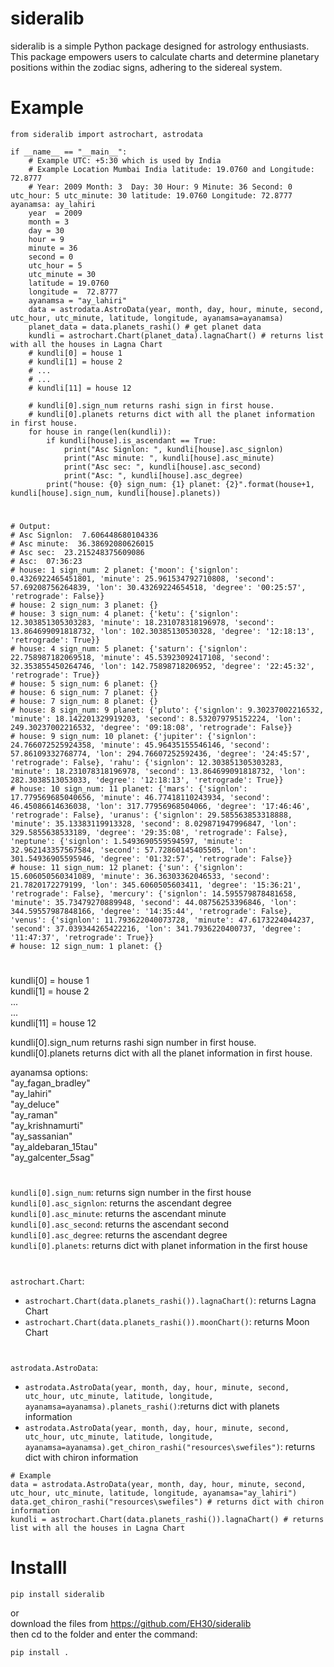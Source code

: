 # sideralib
     
sideralib is a simple Python package designed for astrology enthusiasts. This package empowers users to calculate charts and determine planetary positions within the zodiac signs, adhering to the sidereal system.   

# Example
```
from sideralib import astrochart, astrodata

if __name__ == "__main__":
    # Example UTC: +5:30 which is used by India
    # Example Location Mumbai India latitude: 19.0760 and Longitude: 72.8777 
    # Year: 2009 Month: 3  Day: 30 Hour: 9 Minute: 36 Second: 0 utc_hour: 5 utc_minute: 30 latitude: 19.0760 Longitude: 72.8777 ayanamsa: ay_lahiri 
    year  = 2009
    month = 3
    day = 30
    hour = 9
    minute = 36
    second = 0
    utc_hour = 5
    utc_minute = 30
    latitude = 19.0760
    longitude =  72.8777
    ayanamsa = "ay_lahiri"
    data = astrodata.AstroData(year, month, day, hour, minute, second, utc_hour, utc_minute, latitude, longitude, ayanamsa=ayanamsa)
    planet_data = data.planets_rashi() # get planet data  
    kundli = astrochart.Chart(planet_data).lagnaChart() # returns list with all the houses in Lagna Chart
    # kundli[0] = house 1      
    # kundli[1] = house 2   
    # ...   
    # ...   
    # kundli[11] = house 12

    # kundli[0].sign_num returns rashi sign in first house.   
    # kundli[0].planets returns dict with all the planet information in first house.   
    for house in range(len(kundli)):
        if kundli[house].is_ascendant == True:
            print("Asc Signlon: ", kundli[house].asc_signlon)
            print("Asc minute: ", kundli[house].asc_minute)
            print("Asc sec: ", kundli[house].asc_second)
            print("Asc: ", kundli[house].asc_degree)
        print("house: {0} sign_num: {1} planet: {2}".format(house+1, kundli[house].sign_num, kundli[house].planets))   

```   
#       
```   
# Output: 
# Asc Signlon:  7.606448680104336
# Asc minute:  36.38692080626015
# Asc sec:  23.215248375609086
# Asc:  07:36:23
# house: 1 sign_num: 2 planet: {'moon': {'signlon': 0.4326922465451801, 'minute': 25.961534792710808, 'second': 57.69208756264839, 'lon': 30.43269224654518, 'degree': '00:25:57', 'retrograde': False}}
# house: 2 sign_num: 3 planet: {}
# house: 3 sign_num: 4 planet: {'ketu': {'signlon': 12.303851305303283, 'minute': 18.231078318196978, 'second': 13.864699091818732, 'lon': 102.30385130530328, 'degree': '12:18:13', 'retrograde': True}}
# house: 4 sign_num: 5 planet: {'saturn': {'signlon': 22.758987182069518, 'minute': 45.53923092417108, 'second': 32.353855450264746, 'lon': 142.75898718206952, 'degree': '22:45:32', 'retrograde': True}}
# house: 5 sign_num: 6 planet: {}
# house: 6 sign_num: 7 planet: {}
# house: 7 sign_num: 8 planet: {}
# house: 8 sign_num: 9 planet: {'pluto': {'signlon': 9.30237002216532, 'minute': 18.142201329919203, 'second': 8.532079795152224, 'lon': 249.30237002216532, 'degree': '09:18:08', 'retrograde': False}}
# house: 9 sign_num: 10 planet: {'jupiter': {'signlon': 24.766072525924358, 'minute': 45.96435155546146, 'second': 57.86109332768774, 'lon': 294.76607252592436, 'degree': '24:45:57', 'retrograde': False}, 'rahu': {'signlon': 12.303851305303283, 'minute': 18.231078318196978, 'second': 13.864699091818732, 'lon': 282.3038513053033, 'degree': '12:18:13', 'retrograde': True}}
# house: 10 sign_num: 11 planet: {'mars': {'signlon': 17.779569685040656, 'minute': 46.77418110243934, 'second': 46.45086614636038, 'lon': 317.77956968504066, 'degree': '17:46:46', 'retrograde': False}, 'uranus': {'signlon': 29.585563853318888, 'minute': 35.13383119913328, 'second': 8.029871947996847, 'lon': 329.5855638533189, 'degree': '29:35:08', 'retrograde': False}, 'neptune': {'signlon': 1.5493690559594597, 'minute': 32.962143357567584, 'second': 57.72860145405505, 'lon': 301.54936905595946, 'degree': '01:32:57', 'retrograde': False}}
# house: 11 sign_num: 12 planet: {'sun': {'signlon': 15.606050560341089, 'minute': 36.36303362046533, 'second': 21.7820172279199, 'lon': 345.6060505603411, 'degree': '15:36:21', 'retrograde': False}, 'mercury': {'signlon': 14.595579878481658, 'minute': 35.73479270889948, 'second': 44.08756253396846, 'lon': 344.59557987848166, 'degree': '14:35:44', 'retrograde': False}, 'venus': {'signlon': 11.793622040073728, 'minute': 47.6173224044237, 'second': 37.039344265422216, 'lon': 341.7936220400737, 'degree': '11:47:37', 'retrograde': True}}
# house: 12 sign_num: 1 planet: {}
```   


#   
kundli[0] = house 1      
kundli[1] = house 2  
...   
...   
kundli[11] = house 12

kundli[0].sign_num returns rashi sign number in first house.   
kundli[0].planets returns dict with all the planet information in first house.

ayanamsa options:   
"ay_fagan_bradley"   
"ay_lahiri"   
"ay_deluce"   
"ay_raman"   
"ay_krishnamurti"  
"ay_sassanian"   
"ay_aldebaran_15tau"  
"ay_galcenter_5sag"      
   

# 
```kundli[0].sign_num```: returns sign number in the first house    
```kundli[0].asc_signlon```: returns the ascendant degree    
```kundli[0].asc_minute```: returns the ascendant minute    
```kundli[0].asc_second```: returns the ascendant second   
```kundli[0].asc_degree```: returns the ascendant degree   
```kundli[0].planets```:   returns dict with planet information in the first house   
#
```astrochart.Chart```:    
- ```astrochart.Chart(data.planets_rashi()).lagnaChart()```: returns Lagna Chart    
- ```astrochart.Chart(data.planets_rashi()).moonChart()```: returns Moon Chart   
#
```astrodata.AstroData```:
- ```astrodata.AstroData(year, month, day, hour, minute, second, utc_hour, utc_minute, latitude, longitude, ayanamsa=ayanamsa).planets_rashi()```:returns dict with planets information
- ```astrodata.AstroData(year, month, day, hour, minute, second, utc_hour, utc_minute, latitude, longitude, ayanamsa=ayanamsa).get_chiron_rashi("resources\swefiles")```: returns dict with chiron information
   
```   
# Example  
data = astrodata.AstroData(year, month, day, hour, minute, second, utc_hour, utc_minute, latitude, longitude, ayanamsa="ay_lahiri")
data.get_chiron_rashi("resources\swefiles") # returns dict with chiron information
kundli = astrochart.Chart(data.planets_rashi()).lagnaChart() # returns list with all the houses in Lagna Chart
```   



# Installl
```   
pip install sideralib
```   
or    
download the files from https://github.com/EH30/sideralib   
then cd to the folder and enter the command:    

```   
pip install .
```   
